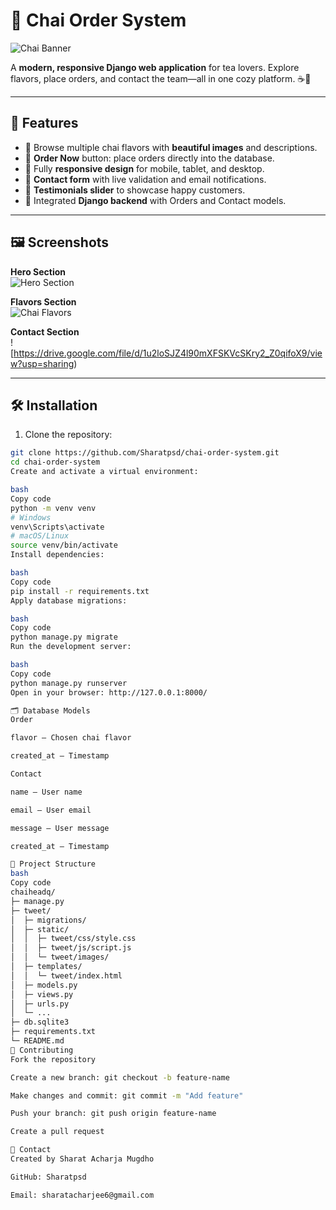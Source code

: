 # 🍵 Chai Order System

![Chai Banner](https://drive.google.com/uc?export=view&id=16_PpBlcL6r9YygV8mFB0pwF-AmHMHKsb)

A **modern, responsive Django web application** for tea lovers. Explore flavors, place orders, and contact the team—all in one cozy platform. ☕💛

---

## 🚀 Features

- 🌟 Browse multiple chai flavors with **beautiful images** and descriptions.
- 🛒 **Order Now** button: place orders directly into the database.
- 📱 Fully **responsive design** for mobile, tablet, and desktop.
- 📝 **Contact form** with live validation and email notifications.
- 💬 **Testimonials slider** to showcase happy customers.
- 🔗 Integrated **Django backend** with Orders and Contact models.

---

## 🖼️ Screenshots

**Hero Section**  
![Hero Section](https://drive.google.com/file/d/1Q78rcnkQsxs9d4c2O1W_ko0Rtg2eOhk6/view?usp=sharing)

**Flavors Section**  
![Chai Flavors](https://drive.google.com/file/d/1TMqAruWGIaTsfacGX6HMDhXKlpjte1MV/view?usp=sharing)

**Contact Section**  
![https://drive.google.com/file/d/1u2loSJZ4l90mXFSKVcSKry2_Z0qifoX9/view?usp=sharing)



---

## 🛠️ Installation

1. Clone the repository:

```bash
git clone https://github.com/Sharatpsd/chai-order-system.git
cd chai-order-system
Create and activate a virtual environment:

bash
Copy code
python -m venv venv
# Windows
venv\Scripts\activate
# macOS/Linux
source venv/bin/activate
Install dependencies:

bash
Copy code
pip install -r requirements.txt
Apply database migrations:

bash
Copy code
python manage.py migrate
Run the development server:

bash
Copy code
python manage.py runserver
Open in your browser: http://127.0.0.1:8000/

🗂️ Database Models
Order

flavor – Chosen chai flavor

created_at – Timestamp

Contact

name – User name

email – User email

message – User message

created_at – Timestamp

🔧 Project Structure
bash
Copy code
chaiheadq/
├─ manage.py
├─ tweet/
│  ├─ migrations/
│  ├─ static/
│  │  ├─ tweet/css/style.css
│  │  ├─ tweet/js/script.js
│  │  └─ tweet/images/
│  ├─ templates/
│  │  └─ tweet/index.html
│  ├─ models.py
│  ├─ views.py
│  ├─ urls.py
│  └─ ...
├─ db.sqlite3
├─ requirements.txt
└─ README.md
🤝 Contributing
Fork the repository

Create a new branch: git checkout -b feature-name

Make changes and commit: git commit -m "Add feature"

Push your branch: git push origin feature-name

Create a pull request

📧 Contact
Created by Sharat Acharja Mugdho

GitHub: Sharatpsd

Email: sharatacharjee6@gmail.com
